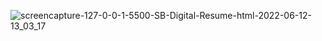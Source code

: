 ![screencapture-127-0-0-1-5500-SB-Digital-Resume-html-2022-06-12-13_03_17](https://user-images.githubusercontent.com/99764268/173246906-e7c76c76-e2ff-4606-a09e-94d3b496a0ed.png)

